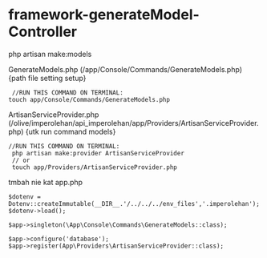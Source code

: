 # framework-generateModel-Controller

 php artisan make:models

GenerateModels.php (/app/Console/Commands/GenerateModels.php) {path file setting setup}
     
     //RUN THIS COMMAND ON TERMINAL:
    touch app/Console/Commands/GenerateModels.php

ArtisanServiceProvider.php (/olive/imperolehan/api_imperolehan/app/Providers/ArtisanServiceProvider.php) {utk run command models}
   
    //RUN THIS COMMAND ON TERMINAL:
     php artisan make:provider ArtisanServiceProvider
     // or
     touch app/Providers/ArtisanServiceProvider.php

tmbah nie kat app.php

    $dotenv = Dotenv::createImmutable(__DIR__.'/../../../env_files','.imperolehan');
    $dotenv->load();

    $app->singleton(\App\Console\Commands\GenerateModels::class);

    $app->configure('database');
    $app->register(App\Providers\ArtisanServiceProvider::class);
